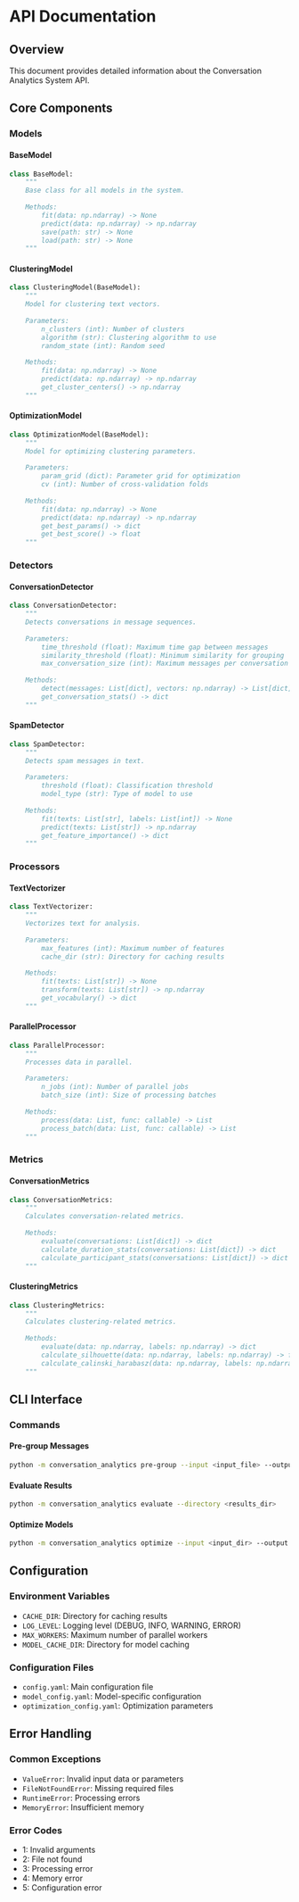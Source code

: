 # API Documentation

## Overview
This document provides detailed information about the Conversation Analytics System API.

## Core Components

### Models

#### BaseModel
```python
class BaseModel:
    """
    Base class for all models in the system.
    
    Methods:
        fit(data: np.ndarray) -> None
        predict(data: np.ndarray) -> np.ndarray
        save(path: str) -> None
        load(path: str) -> None
    """
```

#### ClusteringModel
```python
class ClusteringModel(BaseModel):
    """
    Model for clustering text vectors.
    
    Parameters:
        n_clusters (int): Number of clusters
        algorithm (str): Clustering algorithm to use
        random_state (int): Random seed
        
    Methods:
        fit(data: np.ndarray) -> None
        predict(data: np.ndarray) -> np.ndarray
        get_cluster_centers() -> np.ndarray
    """
```

#### OptimizationModel
```python
class OptimizationModel(BaseModel):
    """
    Model for optimizing clustering parameters.
    
    Parameters:
        param_grid (dict): Parameter grid for optimization
        cv (int): Number of cross-validation folds
        
    Methods:
        fit(data: np.ndarray) -> None
        predict(data: np.ndarray) -> np.ndarray
        get_best_params() -> dict
        get_best_score() -> float
    """
```

### Detectors

#### ConversationDetector
```python
class ConversationDetector:
    """
    Detects conversations in message sequences.
    
    Parameters:
        time_threshold (float): Maximum time gap between messages
        similarity_threshold (float): Minimum similarity for grouping
        max_conversation_size (int): Maximum messages per conversation
        
    Methods:
        detect(messages: List[dict], vectors: np.ndarray) -> List[dict]
        get_conversation_stats() -> dict
    """
```

#### SpamDetector
```python
class SpamDetector:
    """
    Detects spam messages in text.
    
    Parameters:
        threshold (float): Classification threshold
        model_type (str): Type of model to use
        
    Methods:
        fit(texts: List[str], labels: List[int]) -> None
        predict(texts: List[str]) -> np.ndarray
        get_feature_importance() -> dict
    """
```

### Processors

#### TextVectorizer
```python
class TextVectorizer:
    """
    Vectorizes text for analysis.
    
    Parameters:
        max_features (int): Maximum number of features
        cache_dir (str): Directory for caching results
        
    Methods:
        fit(texts: List[str]) -> None
        transform(texts: List[str]) -> np.ndarray
        get_vocabulary() -> dict
    """
```

#### ParallelProcessor
```python
class ParallelProcessor:
    """
    Processes data in parallel.
    
    Parameters:
        n_jobs (int): Number of parallel jobs
        batch_size (int): Size of processing batches
        
    Methods:
        process(data: List, func: callable) -> List
        process_batch(data: List, func: callable) -> List
    """
```

### Metrics

#### ConversationMetrics
```python
class ConversationMetrics:
    """
    Calculates conversation-related metrics.
    
    Methods:
        evaluate(conversations: List[dict]) -> dict
        calculate_duration_stats(conversations: List[dict]) -> dict
        calculate_participant_stats(conversations: List[dict]) -> dict
    """
```

#### ClusteringMetrics
```python
class ClusteringMetrics:
    """
    Calculates clustering-related metrics.
    
    Methods:
        evaluate(data: np.ndarray, labels: np.ndarray) -> dict
        calculate_silhouette(data: np.ndarray, labels: np.ndarray) -> float
        calculate_calinski_harabasz(data: np.ndarray, labels: np.ndarray) -> float
    """
```

## CLI Interface

### Commands

#### Pre-group Messages
```bash
python -m conversation_analytics pre-group --input <input_file> --output <output_dir>
```

#### Evaluate Results
```bash
python -m conversation_analytics evaluate --directory <results_dir>
```

#### Optimize Models
```bash
python -m conversation_analytics optimize --input <input_dir> --output <output_dir>
```

## Configuration

### Environment Variables
- `CACHE_DIR`: Directory for caching results
- `LOG_LEVEL`: Logging level (DEBUG, INFO, WARNING, ERROR)
- `MAX_WORKERS`: Maximum number of parallel workers
- `MODEL_CACHE_DIR`: Directory for model caching

### Configuration Files
- `config.yaml`: Main configuration file
- `model_config.yaml`: Model-specific configuration
- `optimization_config.yaml`: Optimization parameters

## Error Handling

### Common Exceptions
- `ValueError`: Invalid input data or parameters
- `FileNotFoundError`: Missing required files
- `RuntimeError`: Processing errors
- `MemoryError`: Insufficient memory

### Error Codes
- 1: Invalid arguments
- 2: File not found
- 3: Processing error
- 4: Memory error
- 5: Configuration error 